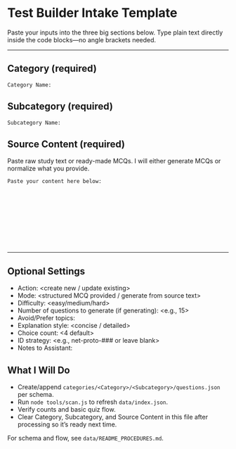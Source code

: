 # Test Builder Intake Template

Paste your inputs into the three big sections below. Type plain text directly inside the code blocks—no angle brackets needed.

---

## Category (required)

```
Category Name:
```

## Subcategory (required)

```
Subcategory Name:
```

## Source Content (required)

Paste raw study text or ready-made MCQs. I will either generate MCQs or normalize what you provide.

```
Paste your content here below:











```

---

## Optional Settings

- Action: <create new / update existing>
- Mode: <structured MCQ provided / generate from source text>
- Difficulty: <easy/medium/hard>
- Number of questions to generate (if generating): <e.g., 15>
- Avoid/Prefer topics: <list>
- Explanation style: <concise / detailed>
- Choice count: <4 default>
- ID strategy: <e.g., net-proto-### or leave blank>
- Notes to Assistant: <anything else>

## What I Will Do

- Create/append `categories/<Category>/<Subcategory>/questions.json` per schema.
- Run `node tools/scan.js` to refresh `data/index.json`.
- Verify counts and basic quiz flow.
- Clear Category, Subcategory, and Source Content in this file after processing so it’s ready next time.

For schema and flow, see `data/README_PROCEDURES.md`.

